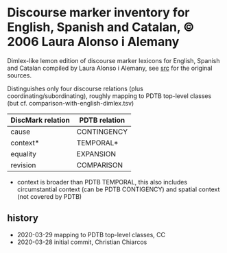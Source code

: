 Discourse marker inventory for English, Spanish and Catalan, © 2006 Laura Alonso i Alemany
======

Dimlex-like lemon edition of discourse marker lexicons for English, Spanish and Catalan compiled by Laura Alonso i Alemany, see [src](../../src/discmar) for the original sources.

Distinguishes only four discourse relations (plus coordinating/subordinating), roughly mapping to PDTB top-level classes (but cf. comparison-with-english-dimlex.tsv)

| DiscMark relation | PDTB relation |
| ----------------- | ------------- |
| cause				| CONTINGENCY	|
| context*			| TEMPORAL*		|
| equality			| EXPANSION		|
| revision			| COMPARISON	|

* context is broader than PDTB TEMPORAL, this also includes circumstantial context (can be PDTB CONTIGENCY) and spatial context (not covered by PDTB)

history
------
* 2020-03-29 mapping to PDTB top-level classes, CC
* 2020-03-28 initial commit, Christian Chiarcos
